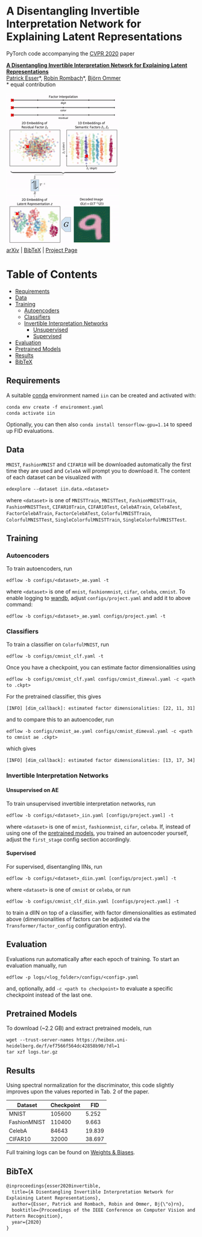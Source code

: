 # A Disentangling Invertible Interpretation Network for Explaining Latent Representations

PyTorch code accompanying the [CVPR 2020](http://cvpr2020.thecvf.com/) paper

[**A Disentangling Invertible Interpretation Network for Explaining Latent Representations**](https://compvis.github.io/iin/)<br/>
[Patrick Esser](https://github.com/pesser)\*,
[Robin Rombach](https://github.com/rromb)\*,
[Björn Ommer](https://hci.iwr.uni-heidelberg.de/Staff/bommer)<br/>
\* equal contribution

![teaser](assets/mnist.gif)<br/>
[arXiv](https://arxiv.org/abs/2004.13166) | [BibTeX](#bibtex) | [Project Page](https://compvis.github.io/iin/)


Table of Contents
=================

* [Requirements](#requirements)
* [Data](#data)
* [Training](#training)
   * [Autoencoders](#autoencoders)
   * [Classifiers](#classifiers)
   * [Invertible Interpretation Networks](#invertible-interpretation-networks)
      * [Unsupervised](#unsupervised)
      * [Supervised](#supervised)
* [Evaluation](#evaluation)
* [Pretrained Models](#pretrained-models)
* [Results](#results)
* [BibTeX](#bibtex)


## Requirements
A suitable [conda](https://conda.io/) environment named `iin` can be created
and activated with:

```
conda env create -f environment.yaml
conda activate iin
```

Optionally, you can then also `conda install tensorflow-gpu=1.14` to speed up
FID evaluations.


## Data
`MNIST`, `FashionMNIST` and `CIFAR10` will be downloaded automatically the
first time they are used and `CelebA` will prompt you to download it. The
content of each dataset can be visualized with

```
edexplore --dataset iin.data.<dataset>
```

where `<dataset>` is one of `MNISTTrain`, `MNISTTest`, `FashionMNISTTrain`,
`FashionMNISTTest`, `CIFAR10Train`, `CIFAR10Test`, `CelebATrain`, `CelebATest`,
`FactorCelebATrain`, `FactorCelebATest`, `ColorfulMNISTTrain`,
`ColorfulMNISTTest`, `SingleColorfulMNISTTrain`, `SingleColorfulMNISTTest`.


## Training

### Autoencoders
To train autoencoders, run

```
edflow -b configs/<dataset>_ae.yaml -t
```

where `<dataset>` is one of `mnist`, `fashionmnist`, `cifar`, `celeba`,
`cmnist`. To enable logging to [wandb](https://wandb.ai), adjust
`configs/project.yaml` and add it to above command:

```
edflow -b configs/<dataset>_ae.yaml configs/project.yaml -t
```

### Classifiers
To train a classifier on `ColorfulMNIST`, run

```
edflow -b configs/cmnist_clf.yaml -t
```

Once you have a checkpoint, you can estimate factor dimensionalities using

```
edflow -b configs/cmnist_clf.yaml configs/cmnist_dimeval.yaml -c <path to .ckpt>
```

For the pretrained classifier, this gives

```
[INFO] [dim_callback]: estimated factor dimensionalities: [22, 11, 31]
```

and to compare this to an autoencoder, run

```
edflow -b configs/cmnist_ae.yaml configs/cmnist_dimeval.yaml -c <path to cmnist ae .ckpt>
```

which gives

```
[INFO] [dim_callback]: estimated factor dimensionalities: [13, 17, 34]
```

### Invertible Interpretation Networks
#### Unsupervised on AE
To train unsupervised invertible interpretation networks, run

```
edflow -b configs/<dataset>_iin.yaml [configs/project.yaml] -t
```

where `<dataset>` is one of `mnist`, `fashionmnist`, `cifar`, `celeba`. If,
instead of using one of the [pretrained models](#pretrained-models), you
trained an autoencoder yourself, adjust the `first_stage` config section
accordingly.

#### Supervised
For supervised, disentangling IINs, run

```
edflow -b configs/<dataset>_diin.yaml [configs/project.yaml] -t
```

where `<dataset>` is one of `cmnist` or `celeba`, or run

```
edflow -b configs/cmnist_clf_diin.yaml [configs/project.yaml] -t
```

to train a dIIN on top of a classifier, with factor dimensionalities as
estimated above (dimensionalities of factors can be adjusted via the
`Transformer/factor_config` configuration entry).


## Evaluation

Evaluations run automatically after each epoch of training. To start an
evaluation manually, run

```
edflow -p logs/<log_folder>/configs/<config>.yaml
```

and, optionally, add `-c <path to checkpoint>` to evaluate a specific
checkpoint instead of the last one.


## Pretrained Models
To download (~2.2 GB) and extract pretrained models, run

```
wget --trust-server-names https://heibox.uni-heidelberg.de/f/ef7566f564dc42858b90/?dl=1
tar xzf logs.tar.gz
```


## Results
Using spectral normalization for the discriminator, this code slightly improves
upon the values reported in Tab. 2 of the paper.

| Dataset      | Checkpoint | FID    |
|--------------|------------|--------|
| MNIST        | 105600     | 5.252  |
| FashionMNIST | 110400     | 9.663  |
| CelebA       | 84643      | 19.839 |
| CIFAR10      | 32000      | 38.697 |

Full training logs can be found on [Weights &
Biases](https://app.wandb.ai/trex/iin/reportlist).


## BibTeX

```
@inproceedings{esser2020invertible,
  title={A Disentangling Invertible Interpretation Network for Explaining Latent Representations},
  author={Esser, Patrick and Rombach, Robin and Ommer, Bj{\"o}rn},
  booktitle={Proceedings of the IEEE Conference on Computer Vision and Pattern Recognition},
  year={2020}
}
```
